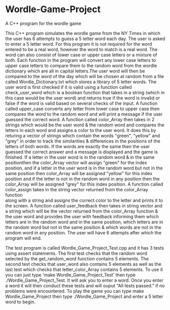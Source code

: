 # Wordle-Game-Project
A C++ program for the wordle game 

This C++ program simulates the wordle game from the NY Times in which the user has 6 attempts
to guess a 5 letter word each day.
The user is asked to enter a 5 letter word. For this program it is not required for the word 
entered to be a real word, however the word to match is a real word. The word can also consist
of lower case or upper case letters or a mixture of both. Each function in the program will
convert any lower case letters to upper case letters to compare them to the random word from
the wordle dictionary which are all in capital letters.The user word will then be compared to 
the word of the day which will be chosen at random from a file called Wordle_Dictionary.txt which 
stores a library of 5 letter words. The user word is first checked if it is valid using a function 
called check_user_word which is a boolean function that takes in a string (which in this case 
would be the user word) and returns true if the word is invalid or false if the word is valid 
based on several checks of the input. A function called upper_case converts any letter from
lower case to upper case then compares the word to the random word and will print a message if
the user guessed the correct word. A function called color_Array then takes in 2 strings which 
would be the user word & the random word and compares the letters in each word and assigns a 
color to the user word. It does this by returing a vector of strings which contain the words 
"green", "yellow" and "grey" in order to track the similarities & differences in the positions 
of the letters of both words. If the words are exactly the same then the user guessed the correct 
answer and a message is displayed and the game is finished. If a letter in the user word is in the 
random word & in the same positionthen the color_Array vector will assign "green" for the index 
position, and if a letter in the user word is in the random word but not in the same position then 
color_Array will be assigned "yellow" for this index position and if the letter is not in the random 
word in any position then the color_Array will be assigned "grey" for this index position. 
A function called color_assign takes in the string vector returned from the color_Array function   
along with a string and assigns the correct color to the letter and prints it to the screen.
A function called user_feedback then takes in string vector and a string which will be the
vector returned from the color_Array function & the user word and provides the user with feedback 
informing them which letters are in the random word and in the same position, which letters are
in the random word but not in the same position & which words are not in the random word in any
position. 
The user will have 6 attempts after which the program will end.

The test program is called Wordle_Game_Project_Test.cpp and it has 3 tests using assert statements.
The first test checks that the random word selected by the get_random_word function contains 5 
elements. The second test checks that user_word also contains 5 elements as well as the last
test which checks that letter_color_Array contains 5 elements. To use it you can just type
'make Wordle_Game_Project_Test' then type ./Wordle_Game_Project_Test. It will ask you to enter
a word. Once you enter a word it will then conduct these tests and will ouput "All tests passed."
if no problems were encountered. To play the game you can type make Wordle_Game_Project then
type ./Wordle_Game_Project and enter a 5 letter word to begin. 

